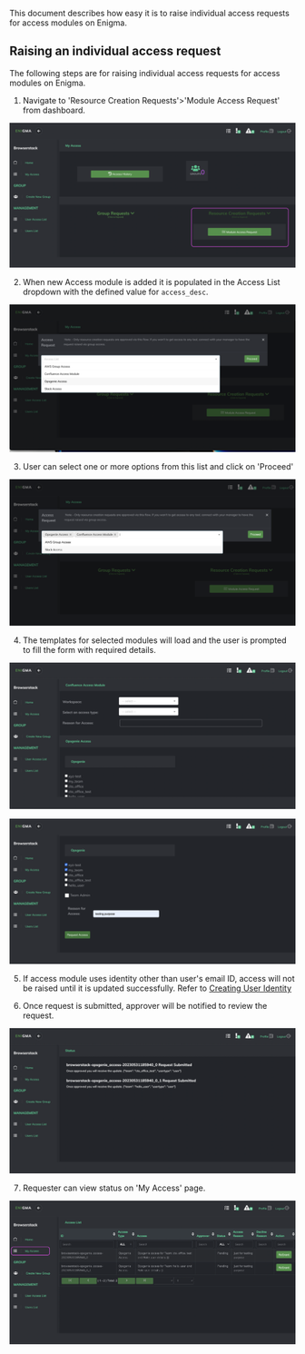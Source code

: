 This document describes how easy it is to raise individual access requests for access modules on Enigma.

## Raising an individual access request

The following steps are for raising individual access requests for access modules on Enigma.

1. Navigate to 'Resource Creation Requests'>'Module Access Request' from dashboard.

![step-1](/static/access-steps/step-1.png)

2. When new Access module is added it is populated in the Access List dropdown with the defined value for `access_desc`.

![step-2](/static/access-steps/step-2.png)

3. User can select one or more options from this list and click on 'Proceed'

![step-3](/static/access-steps/step-3.png)

4. The templates for selected modules will load and the user is prompted to fill the form with required details.

![step-4](/static/access-steps/step-4.png)

![step-5](/static/access-steps/step-5.png)

5. If access module uses identity other than user's email ID, access will not be raised until it is updated successfully.
    Refer to [Creating User Identity](/docs/%E2%80%9CHow-to%E2%80%9D%20guides/Adding%20User%20Identity.md)

6. Once request is submitted, approver will be notified to review the request.

![step-6](/static/access-steps/step-6.png)

7. Requester can view status on 'My Access' page.

![step-7](/static/access-steps/step-7.png)

